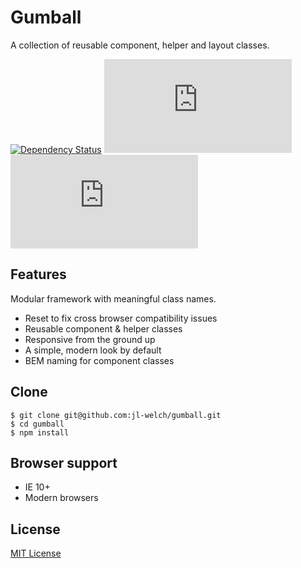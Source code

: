 # Gumball

A collection of reusable component, helper and layout classes.

[![Dependency Status](https://david-dm.org/jl-welch/gumball/dev-status.svg)](https://david-dm.org/jl-welch/gumball?type=dev)
[![CSS gzip size](http://img.badgesize.io/jl-welch/gumball/master/dist/stylesheets/gumball.min.css?compression=gzip&label=CSS+gzip+size)](https://github.com/jl-welch/gumball/blob/master/dist/stylesheets/gumball.min.css)
[![JS gzip size](http://img.badgesize.io/jl-welch/gumball/master/dist/javascripts/gumball.js?compression=gzip&label=JS+gzip+size)](https://github.com/jl-welch/gumball/blob/master/dist/javascripts/gumball.js)

## Features

Modular framework with meaningful class names.

- Reset to fix cross browser compatibility issues
- Reusable component & helper classes
- Responsive from the ground up
- A simple, modern look by default
- BEM naming for component classes

## Clone

```shell
$ git clone git@github.com:jl-welch/gumball.git
$ cd gumball
$ npm install
```

## Browser support

- IE 10+
- Modern browsers

## License

[MIT License](https://github.com/jl-welch/gumball/blob/master/LICENSE)
